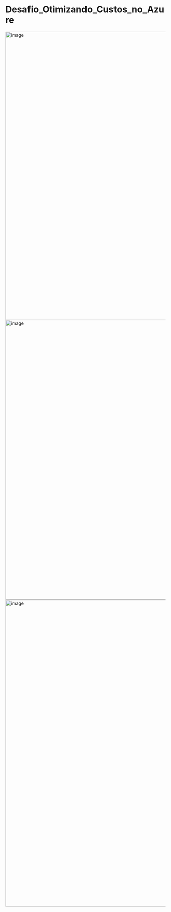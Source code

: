 # Desafio_Otimizando_Custos_no_Azure

<img width="1739" height="903" alt="image" src="https://github.com/user-attachments/assets/849feff9-aded-4a22-b1ee-20674bb319d4" />

<img width="1727" height="877" alt="image" src="https://github.com/user-attachments/assets/5fa87237-a5c4-4fb9-8e32-9bfc8c711dcd" />

<img width="1699" height="962" alt="image" src="https://github.com/user-attachments/assets/4e88f25a-6c73-487a-8b0e-1fc6520251e0" />
